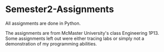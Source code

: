 # Semester2-Assignments
All assignments are done in Python.

The assignments are from McMaster University's class Engineering 1P13. Some assignments left out were either tracing labs or simply not a demonstration of my programming abilities.
